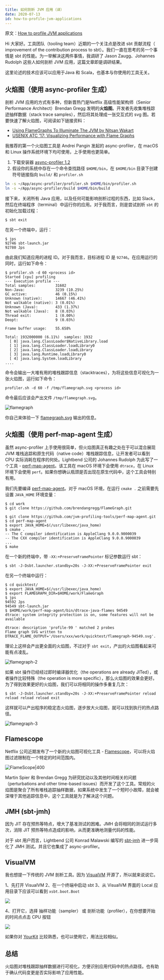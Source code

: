 ```yaml
---
title: 如何剖析 JVM 应用（译）
date: 2020-07-13
id: how-to-profile-jvm-applications
---
```


原文：[How to profile JVM applications](https://www.lightbend.com/blog/profiling-jvm-applications)

Hi 大家好。工具团队（tooling team）近期的一个关注点是改进 sbt 贡献流程（ improvement of the contribution process to sbt）。我们一直在思考的另一个事情是 sbt 的性能。为一举解决这两件事情，我调研了 Jason Zaugg、Johannes Rudolph 这些人如何剖析 JVM 应用，这篇文章即是调研结果。

这里论述的技术应该可以应用于Java 和 Scala，也基本与你使用的工具无关。

## 火焰图（使用 async-profiler 生成）

剖析 JVM 应用的方式有多种，但新晋热门是Netflix 高级性能架构师（Senior Performance Architect）Brendan Gregg 发明的**火焰图**。开发者先收集堆栈踪迹抽样数据（stack trace samples），然后将其处理成一张交互式的 svg 图。若要快速了解火焰图，可阅读如下链接资料：

- [Using FlameGraphs To Illuminate The JVM by Nitsan Wakart](https://www.youtube.com/watch?v=ugRrFdda_JQ)
- [USENIX ATC ’17: Visualizing Performance with Flame Graphs](https://www.youtube.com/watch?v=D53T1Ejig1Q)

我推荐的第一个火焰图工具是  Andrei Pangin 发起的 async-profiler，在 macOS 和 Linux 操作系统环境下均可使用，上手使用也更简单。

1. 下载安装器 [async-profiler 1.2](https://github.com/jvm-profiling-tools/async-profiler/releases/tag/v1.2)
2. 假设你的系统中存在一个命令查找路径 `$HOME/bin`，在 `$HOME/bin` 目录下创建符号链接指向 `build/` 和 `profiler.sh`

```bash
ln -s ~/App/async-profiler/profiler.sh $HOME/bin/profiler.sh
ln -s ~/App/async-profiler/build $HOME/bin/build
```

接下来，关闭所有 Java 应用，以及任何可能影响剖析过程的东西，比如 Slack，然后在终端程序（terminal）中运行你的应用。对于我而言，则是尝试剖析 `sbt` 的初始化加载过程：

```text
$ sbt exit
```

在另一个终端中，运行：

```text
$ jps
92746 sbt-launch.jar
92780 Jps
```

由此我们知道应用的进程 ID。对于我而言，目标进程 ID 是 `92746`。在应用运行的同时，运行如下命令：

```text
$ profiler.sh -d 60 <process id>
Started [cpu] profiling
--- Execution profile ---
Total samples:         31602
Non-Java:              3239 (10.25%)
GC active:             46 (0.15%)
Unknown (native):      14667 (46.41%)
Not walkable (native): 3 (0.01%)
Unknown (Java):        433 (1.37%)
Not walkable (Java):   8 (0.03%)
Thread exit:           1 (0.00%)
Deopt:                 9 (0.03%)

Frame buffer usage:    55.658%

Total: 1932000000 (6.11%)  samples: 1932
  [ 0] java.lang.ClassLoader$NativeLibrary.load
  [ 1] java.lang.ClassLoader.loadLibrary0
  [ 2] java.lang.ClassLoader.loadLibrary
  [ 3] java.lang.Runtime.loadLibrary0
  [ 4] java.lang.System.loadLibrary
....
```

命令会输出一大堆有用的堆栈跟踪信息（stacktraces），为将这些信息可视化为一张火焰图，运行如下命令：

```text
profiler.sh -d 60 -f /tmp/flamegraph.svg <process id>
```

命令最后应该会产出文件 `/tmp/flamegraph.svg`。

![flamegraph](https://i.loli.net/2020/07/13/dZVkB9xq2Gy6NfA.png)

你自己来体验一下 [flamegraph.svg](https://downloads.lightbend.com/website/blog/2019/flamegraph.svg?_ga=2.187105832.1642569835.1594378538-197429397.1594378538) 输出的信息。

## 火焰图（使用 perf-map-agent 生成）

虽然 async-profiler 上手使用很简单，但火焰图真正有趣之处在于可以混合展现 JVM 堆栈追踪和原生代码（native code）堆栈跟踪信息，让开发者可以看到 CPU 实际消耗在程序的何处。Lightbend 公司的 Johannes Rudolph 为此写了一个工具 - [perf-map-agent](https://github.com/jvm-profiling-tools/perf-map-agent)。该工具在 macOS 环境下会使用 `dtrace`，在 Linux 环境下会使用 `perf`。如果你想确认瓶颈是否出现在原生代码中，这个工具会特别有用。

我们先要编译 [perf-map-agent](https://github.com/jvm-profiling-tools/perf-map-agent)。对于 macOS 环境，在运行 `cmake .` 之前需要先设置 `JAVA_HOME` 环境变量：

```text
$ cd work
$ git clone https://github.com/brendangregg/FlameGraph.git

$ git clone https://github.com/jvm-profiling-tools/perf-map-agent.git
$ cd perf-map-agent
$ export JAVA_HOME=$(/usr/libexec/java_home)
$ cmake .
-- The C compiler identification is AppleClang 9.0.0.9000039
-- The CXX compiler identification is AppleClang 9.0.0.9000039
...
$ make
```

在一个新的终端中，带 `-XX:+PreserveFramePointer` 标记参数运行 sbt：

```text
$ sbt -J-Dsbt.launcher.standby=20s -J-XX:+PreserveFramePointer exit
```

在另一个终端中运行：

```text
$ cd quicktest/
$ export JAVA_HOME=$(/usr/libexec/java_home)
$ export FLAMEGRAPH_DIR=$HOME/work/FlameGraph
$ jps
94592 Jps
94549 sbt-launch.jar
$ $HOME/work/perf-map-agent/bin/dtrace-java-flames 94549
dtrace: system integrity protection is on, some features will not be available

dtrace: description 'profile-99 ' matched 2 probes
Flame graph SVG written to DTRACE_FLAME_OUTPUT='/Users/xxx/work/quicktest/flamegraph-94549.svg'.
```

理论上这样会产出更全面的火焰图，不过对于 `sbt exit`，产出的火焰图看起来可能有点凌乱。

![flamegraph-2](https://i.loli.net/2020/07/13/s9BbWAnluTPwE3J.png)

如果 sbt 操作已经经过即时编译器优化（the operations are already JITed），或者操作比较特殊（the operation is more specific），那么火焰图的效果会更好。为了得到效果更好的火焰图，我们可以将相同的操作多重复几次：

```text
$ sbt -J-Dsbt.launcher.standby=20s -J-XX:+PreserveFramePointer reload reload reload reload exit
```

这样就可以产出程序的稳定态火焰图，逐步放大火焰图，就可以找到执行的热点路径。

![flamegraph-3](https://i.loli.net/2020/07/13/93YyjxR5ATS1Dnq.png)

## Flamescope

Netflix 公司近期发布了一个新的火焰图可视化工具 - [Flamescope](https://medium.com/netflix-techblog/netflix-flamescope-a57ca19d47bb)，可以将火焰图过滤限制在一个特定的时间范围内。

![FlameScope|400](https://i.loli.net/2020/07/13/djm2hkvC98irQu7.png)

Martin Spier 和 Brendan Gregg 为研究扰动以及其他时间相关的问题（perturbations and other time-based issues）而开发了这个工具。常规的火焰图是聚合了所有堆栈追踪抽样数据，如果系统中发生了一个短时小故障，就会被深埋于其他追踪信息中，这个工具就是为了解决这个问题。

## JMH (sbt-jmh)

因为 JIT 存在预热等特点，增大了基准测试的困难。JMH 会将相同的测试运行多次，消除 JIT 预热等特点造成的影响，从而更准确地测量代码的性能。

对于 sbt 用户而言，Lightbend 公司 Konrad Malawski 编写的 [sbt-jmh](https://github.com/ktoso/sbt-jmh) 进一步简化了 JMH 测试。并且它也集成了 async-profiler。

## VisualVM

我也想提一下传统的 JVM 剖析工具。因为 [VisualVM](https://visualvm.github.io/) 开源了，所以就来说说它。

1、先打开 VisualVM
2、在一个终端中启动 sbt
3、从 VisualVM 界面的 Local 应用目录下应该可以看到 `xsbt.boot.Boot`

![](https://i.loli.net/2020/07/13/EB7vsuo1HjaTtQw.jpg)

4、打开它，选择 抽样功能（sampler） 或 剖析功能（profiler），在你想要开始的时间点点击 CPU 按钮

![](https://i.loli.net/2020/07/13/aoiIDfMKw9pjY4Z.jpg)

如果你对 [YourKit](https://www.yourkit.com/) 比较熟悉，也可以使用它，用法比较相似。

## 总结

火焰图对堆栈跟踪抽样数据进行可视化，方便识别应用代码中的热点路径。也有助于确认代码变更是否实际影响了应用性能。